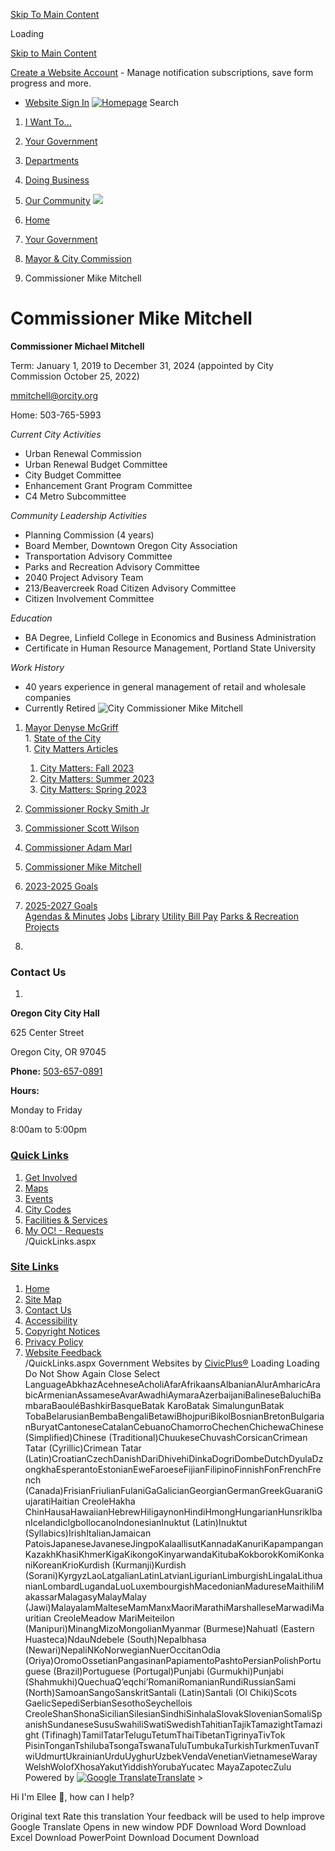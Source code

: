 [Skip To Main Content](https://www.orcity.org/1776/Commissioner-Michael-Mitchell/)  

Loading

  [Skip to Main Content](https://www.orcity.org/1776/Commissioner-Michael-Mitchell/)  

 [Create a Website Account](https://www.orcity.org/MyAccount/ProfileCreate)  - Manage notification subscriptions, save form progress and more.    

 *  [Website Sign In](https://www.orcity.org/MyAccount) 
  [![Homepage](images/e60a42771d0646e61a35caf8427da7c3dd7ce5358d575060a677b2f521fc8106.png)](https://www.orcity.org/)   [](https://www.orcity.org/Search/Results) Search 

 1.  [I Want To...](https://www.orcity.org/9/I-Want-To) 
 1.  [Your Government](https://www.orcity.org/27/Your-Government) 
 1.  [Departments](https://www.orcity.org/149/Departments) 
 1.  [Doing Business](https://www.orcity.org/35/Doing-Business) 
 1.  [Our Community](https://www.orcity.org/31/Our-Community) 
  ![](images/b690b73b99070824d3f60b784ec6ea838c92ee818f4db30b7ac9a9452f4431d0.jpg)  

 1.  [Home](https://www.orcity.org/) 
 1.  [Your Government](https://www.orcity.org/27/Your-Government) 
 1.  [Mayor & City Commission](https://www.orcity.org/933/Mayor-City-Commission) 
 1. Commissioner Mike Mitchell

# Commissioner Mike Mitchell

 __Commissioner Michael Mitchell__ 

Term: January 1, 2019 to December 31, 2024 (appointed by City Commission October 25, 2022)

 [mmitchell@orcity.org](mailto:mmitchell@orcity.org) 

Home: 503-765-5993 

 

 _Current City Activities_ 

 * Urban Renewal Commission
 * Urban Renewal Budget Committee
 * City Budget Committee
 * Enhancement Grant Program Committee
 *  C4 Metro Subcommittee 

 _Community Leadership Activities_ 

 * Planning Commission (4 years)
 * Board Member, Downtown Oregon City Association
 * Transportation Advisory Committee
 * Parks and Recreation Advisory Committee
 * 2040 Project Advisory Team
 * 213/Beavercreek Road Citizen Advisory Committee
 * Citizen Involvement Committee

 _Education_ 

 *  BA Degree, Linfield College in Economics and Business Administration 
 *  Certificate in Human Resource Management, Portland State University 

 _Work History_ 

 * 40 years experience in general management of retail and wholesale companies
 * Currently Retired
  ![City Commissioner Mike Mitchell](images/a1caef97de3970b12c7025476b399108654135f95970127bf63037957481fceb.jpg)  

 1.   [Mayor Denyse McGriff](https://www.orcity.org/1772/Mayor-Denyse-McGriff)  [](https://www.orcity.org/1776/Commissioner-Michael-Mitchell/)  
    1.   [State of the City](https://www.orcity.org/494/State-of-the-City)  
    1.   [City Matters Articles](https://www.orcity.org/478/City-Matters-Articles)  [](https://www.orcity.org/1776/Commissioner-Michael-Mitchell/)  
       1.   [City Matters: Fall 2023](https://www.orcity.org/1787/City-Matters-Fall-2023)  
       1.   [City Matters: Summer 2023](https://www.orcity.org/1788/City-Matters-Summer-2023)  
       1.   [City Matters: Spring 2023](https://www.orcity.org/1789/City-Matters-Spring-2023)  
 1.   [Commissioner Rocky Smith Jr](https://www.orcity.org/1773/Commissioner-Rocky-Smith-Jr)  
 1.   [Commissioner Scott Wilson](https://www.orcity.org/1774/Commissioner-Scott-Wilson)  
 1.   [Commissioner Adam Marl](https://www.orcity.org/1775/Commissioner-Adam-Marl)  
 1.   [Commissioner Mike Mitchell](https://www.orcity.org/1776/Commissioner-Mike-Mitchell)  
 1.   [2023-2025 Goals](https://www.orcity.org/1753/2023-2025-Goals)  
 1.   [2025-2027 Goals](https://www.orcity.org/3380/2025-2027-Goals)  
  [Agendas & Minutes](https://www.orcity.org/1709/Agendas-and-Minutes-from-July-2020-to-Cu)   [Jobs](https://www.orcity.org/512/Application-Process)   [Library](https://www.orcity.org/159/Public-Library)   [Utility Bill Pay](https://online-billpay.com/?companyname=OREGON_CITY)   [Parks & Recreation](https://www.orcity.org/158/Parks-Recreation)   [Projects](https://www.orcity.org/projects)  

 1.    

 [](https://www.orcity.org/)    

  [](https://www.facebook.com/cityoforegoncity/)   [](https://www.instagram.com/cityoforegoncity/?hl=en)   [](https://www.youtube.com/user/CityofOregonCity)  

### Contact Us

 1.    

 __Oregon City City Hall__    

625 Center Street   

Oregon City, OR 97045   

 __Phone:__  [503-657-0891]()    

 __Hours:__    

Monday to Friday   

8:00am to 5:00pm   

###  [Quick Links](https://www.orcity.org/QuickLinks.aspx?CID=15) 

 1.  [Get Involved](https://www.orcity.org/521/Volunteer-with-Oregon-City)  
 1.  [Maps](https://www.orcity.org/382/Mapping-GIS)  
 1.  [Events](https://www.orcity.org/998/Community-Events)  
 1.  [City Codes](https://library.municode.com/or/oregon_city/codes/municipal_code)  
 1.  [Facilities & Services](https://www.orcity.org/Facilities)  
 1.  [My OC! - Requests](https://www.orcity.org/1174/My-OC)  
 /QuickLinks.aspx 

###  [Site Links](https://www.orcity.org/QuickLinks.aspx?CID=16) 

 1.  [Home](https://www.orcity.org/)  
 1.  [Site Map](https://www.orcity.org/sitemap)  
 1.  [Contact Us](https://www.orcity.org/directory.aspx)  
 1.  [Accessibility](https://www.orcity.org/accessibility)  
 1.  [Copyright Notices](https://www.orcity.org/copyright)  
 1.  [Privacy Policy](https://www.orcity.org/privacy)  
 1.  [Website Feedback](https://www.orcity.org/FormCenter/General-Forms-4/Website-Feedback-75)  
 /QuickLinks.aspx Government Websites by [CivicPlus®](https://connect.civicplus.com/referral)  Loading Loading Do Not Show Again Close Select LanguageAbkhazAcehneseAcholiAfarAfrikaansAlbanianAlurAmharicArabicArmenianAssameseAvarAwadhiAymaraAzerbaijaniBalineseBaluchiBambaraBaouléBashkirBasqueBatak KaroBatak SimalungunBatak TobaBelarusianBembaBengaliBetawiBhojpuriBikolBosnianBretonBulgarianBuryatCantoneseCatalanCebuanoChamorroChechenChichewaChinese (Simplified)Chinese (Traditional)ChuukeseChuvashCorsicanCrimean Tatar (Cyrillic)Crimean Tatar (Latin)CroatianCzechDanishDariDhivehiDinkaDogriDombeDutchDyulaDzongkhaEsperantoEstonianEweFaroeseFijianFilipinoFinnishFonFrenchFrench (Canada)FrisianFriulianFulaniGaGalicianGeorgianGermanGreekGuaraniGujaratiHaitian CreoleHakha ChinHausaHawaiianHebrewHiligaynonHindiHmongHungarianHunsrikIbanIcelandicIgboIlocanoIndonesianInuktut (Latin)Inuktut (Syllabics)IrishItalianJamaican PatoisJapaneseJavaneseJingpoKalaallisutKannadaKanuriKapampanganKazakhKhasiKhmerKigaKikongoKinyarwandaKitubaKokborokKomiKonkaniKoreanKrioKurdish (Kurmanji)Kurdish (Sorani)KyrgyzLaoLatgalianLatinLatvianLigurianLimburgishLingalaLithuanianLombardLugandaLuoLuxembourgishMacedonianMadureseMaithiliMakassarMalagasyMalayMalay (Jawi)MalayalamMalteseMamManxMaoriMarathiMarshalleseMarwadiMauritian CreoleMeadow MariMeiteilon (Manipuri)MinangMizoMongolianMyanmar (Burmese)Nahuatl (Eastern Huasteca)NdauNdebele (South)Nepalbhasa (Newari)NepaliNKoNorwegianNuerOccitanOdia (Oriya)OromoOssetianPangasinanPapiamentoPashtoPersianPolishPortuguese (Brazil)Portuguese (Portugal)Punjabi (Gurmukhi)Punjabi (Shahmukhi)QuechuaQʼeqchiʼRomaniRomanianRundiRussianSami (North)SamoanSangoSanskritSantali (Latin)Santali (Ol Chiki)Scots GaelicSepediSerbianSesothoSeychellois CreoleShanShonaSicilianSilesianSindhiSinhalaSlovakSlovenianSomaliSpanishSundaneseSusuSwahiliSwatiSwedishTahitianTajikTamazightTamazight (Tifinagh)TamilTatarTeluguTetumThaiTibetanTigrinyaTivTok PisinTonganTshilubaTsongaTswanaTuluTumbukaTurkishTurkmenTuvanTwiUdmurtUkrainianUrduUyghurUzbekVendaVenetianVietnameseWarayWelshWolofXhosaYakutYiddishYorubaYucatec MayaZapotecZulu Powered by  [![Google Translate](images/3f3f3a8d0882c4edd13c1755632554f3042dd0f45af91da1e753b94d76c2513f.png)Translate](https://translate.google.com/)  > 

Hi I'm Ellee 👋, how can I help?

 Original text Rate this translation Your feedback will be used to help improve Google Translate  []()  []()  Opens in new window PDF Download Word Download Excel Download PowerPoint Download Document Download 